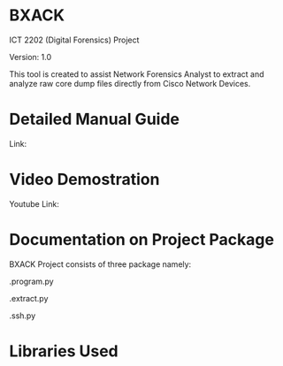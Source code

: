 # BXACK
ICT 2202 (Digital Forensics) Project 

Version: 1.0

This tool is created to assist Network Forensics Analyst to extract and analyze raw core dump files directly from Cisco Network Devices.


# Detailed Manual Guide
Link: 


# Video Demostration
Youtube Link:


# Documentation on Project Package
BXACK Project consists of three package namely:

.program.py

.extract.py

.ssh.py


# Libraries Used


